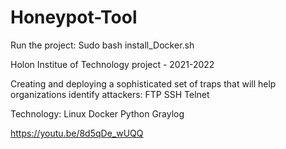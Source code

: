 # Honeypot-Tool

Run the project: Sudo bash install_Docker.sh 

Holon Institue of Technology project - 2021-2022

Creating and deploying a sophisticated set of traps that will help organizations identify attackers:
FTP
SSH
Telnet

Technology:
Linux
Docker
Python
Graylog

https://youtu.be/8d5qDe_wUQQ

